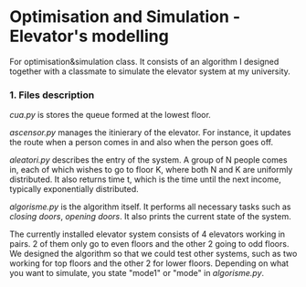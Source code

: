 # Optimisation and Simulation - Elevator's modelling

For optimisation&simulation class. It consists of an algorithm I designed together with a classmate to simulate 
the elevator system at my university. 

### 1. Files description

*_cua.py_* is stores the queue formed at the lowest floor. 

*_ascensor.py_* manages the itinierary of the elevator. For instance, it updates the route when a person comes in and also when the person goes off.

*_aleatori.py_* describes the entry of the system. A group of N people comes in, each of which wishes to go to floor K, where both N and K are uniformly distributed. It also returns time t, which is the time until the next income, typically exponentially distributed.

*_algorisme.py_* is the algorithm itself. It performs all necessary tasks such as _closing doors_, _opening doors_. It also prints the current state of the system.

The currently installed elevator system consists of 4 elevators working in pairs. 2 of them only go to even floors and the other 2 going to odd floors. 
We designed the algorithm so that we could test other systems, such as two working for top floors and the other 2 for lower floors. Depending on what you want to simulate, you state "mode1" or "mode" in *_algorisme.py_*.


